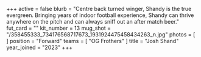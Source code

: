 +++
active = false
blurb = "Centre back turned winger, Shandy is the true evergreen. Bringing years of indoor football experience, Shandy can thrive anywhere on the pitch and can always sniff out an after match beer."
fut_card = ""
kit_number = 13
mug_shot = "/358455333_734176568717673_1931924475458434263_n.jpg"
photos = [ ]
position = "Forward"
teams = [ "OG Frothers" ]
title = "Josh Shand"
year_joined = "2023"
+++

